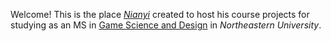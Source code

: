 Welcome!
This is the place _[Nianyi](https://github.com/WangNianyi2001/)_ created to host his course projects for studying as an MS in <u>Game Science and Design</u> in _Northeastern University_.